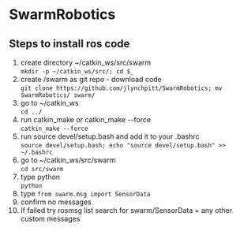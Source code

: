 # SwarmRobotics

## Steps to install ros code
1. create directory ~/catkin_ws/src/swarm  
    `mkdir -p ~/catkin_ws/src/; cd $_`
2. create /swarm as git repo - download code  
    `git clone https://github.com/jlynchpitt/SwarmRobotics; mv SwarmRobotics/ swarm/`
3. go to ~/catkin_ws  
    `cd ../`
4. run catkin_make or catkin_make --force  
    `catkin_make --force`
5. run source devel/setup.bash and add it to your .bashrc  
    `source devel/setup.bash; echo "source devel/setup.bash" >> ~/.bashrc`
6. go to ~/catkin_ws/src/swarm  
    `cd src/swarm`
7. type python  
    `python`
8. type `from swarm.msg import SensorData`  
9. confirm no messages  
10. If failed try rosmsg list
  search for swarm/SensorData + any other custom messages

